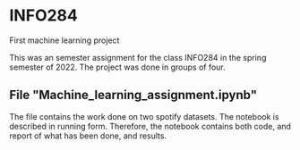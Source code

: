 # INFO284
First machine learning project

This was an semester assignment for the class INFO284 in the spring semester of 2022.
The project was done in groups of four. 

## File "Machine_learning_assignment.ipynb"

The file contains the work done on two spotify datasets. The notebook is described in running form.
Therefore, the notebook contains both code, and report of what has been done, and results.
